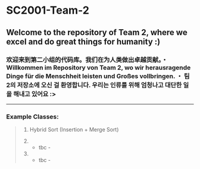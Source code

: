 # SC2001-Team-2
## Welcome to the repository of Team 2, where we excel and do great things for humanity :)
### 欢迎来到第二小组的代码库。我们在为人类做出卓越贡献。・ Willkommen im Repository von Team 2, wo wir herausragende Dinge für die Menschheit leisten und Großes vollbringen. ・ 팀 2의 저장소에 오신 걸 환영합니다. 우리는 인류를 위해 엄청나고 대단한 일을 해내고 있어요 :> 

---
### Example Classes:
> 
> 1. Hybrid Sort (Insertion + Merge Sort) 
> 
> 2. - tbc -
>
> 3. - tbc -
>
